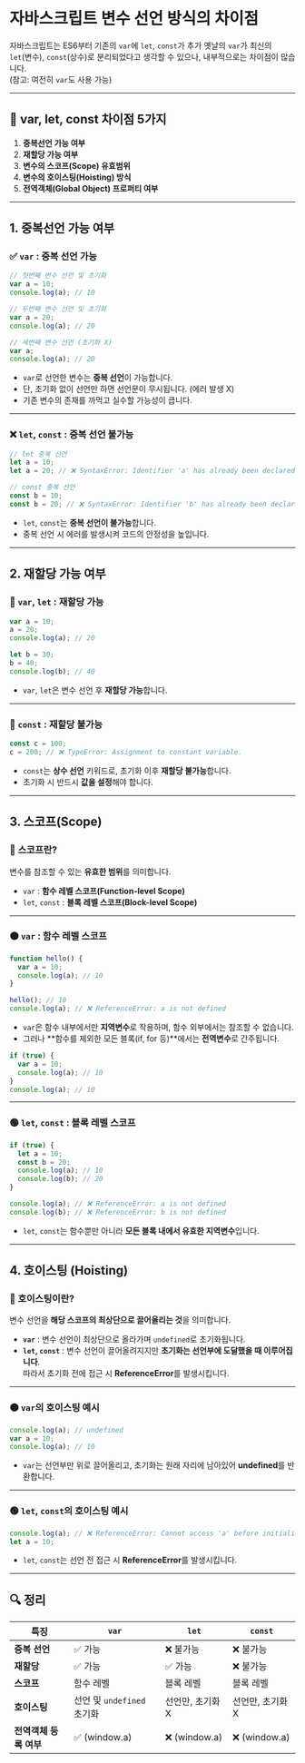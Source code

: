 # 자바스크립트 변수 선언 방식의 차이점

자바스크립트는 ES6부터 기존의 `var`에 `let`, `const`가 추가
옛날의 `var`가 최신의 `let`(변수), `const`(상수)로 분리되었다고 생각할 수 있으나, 내부적으로는 차이점이 많습니다.  
(참고: 여전히 `var`도 사용 가능)

---

## 🌟 **var, let, const 차이점 5가지**
1. **중복선언 가능 여부**
2. **재할당 가능 여부**
3. **변수의 스코프(Scope) 유효범위**
4. **변수의 호이스팅(Hoisting) 방식**
5. **전역객체(Global Object) 프로퍼티 여부**

---

## 1. 중복선언 가능 여부

### ✅ **`var` : 중복 선언 가능**

```javascript
// 첫번째 변수 선언 및 초기화 
var a = 10; 
console.log(a); // 10 

// 두번째 변수 선언 및 초기화 
var a = 20; 
console.log(a); // 20

// 세번째 변수 선언 (초기화 X) 
var a; 
console.log(a); // 20
```

- `var`로 선언한 변수는 **중복 선언**이 가능합니다.
- 단, 초기화 없이 선언만 하면 선언문이 무시됩니다. (에러 발생 X)
- 기존 변수의 존재를 까먹고 실수할 가능성이 큽니다.

---

### ❌ **`let`, `const` : 중복 선언 불가능**

```javascript
// let 중복 선언 
let a = 10; 
let a = 20; // ❌ SyntaxError: Identifier 'a' has already been declared 

// const 중복 선언 
const b = 10; 
const b = 20; // ❌ SyntaxError: Identifier 'b' has already been declared
```

- `let`, `const`는 **중복 선언이 불가능**합니다.
- 중복 선언 시 에러를 발생시켜 코드의 안정성을 높입니다.

---

## 2. 재할당 가능 여부

### 🔄 **`var`, `let` : 재할당 가능**

```javascript
var a = 10;
a = 20;
console.log(a); // 20

let b = 30;
b = 40; 
console.log(b); // 40
```

- `var`, `let`은 변수 선언 후 **재할당 가능**합니다.

---

### 🚫 **`const` : 재할당 불가능**

```javascript
const c = 100;
c = 200; // ❌ TypeError: Assignment to constant variable.
```

- `const`는 **상수 선언** 키워드로, 초기화 이후 **재할당 불가능**합니다.
- 초기화 시 반드시 **값을 설정**해야 합니다.

---

## 3. 스코프(Scope)

### 📌 **스코프란?**
변수를 참조할 수 있는 **유효한 범위**를 의미합니다.

- `var` : **함수 레벨 스코프(Function-level Scope)**
- `let`, `const` : **블록 레벨 스코프(Block-level Scope)**

---

### 🟠 **`var` : 함수 레벨 스코프**

```javascript
function hello() { 
  var a = 10; 
  console.log(a); // 10 
} 

hello(); // 10 
console.log(a); // ❌ ReferenceError: a is not defined
```

- `var`은 함수 내부에서만 **지역변수**로 작용하며, 함수 외부에서는 참조할 수 없습니다.
- 그러나 **함수를 제외한 모든 블록(if, for 등)**에서는 **전역변수**로 간주됩니다.

```javascript
if (true) { 
  var a = 10; 
  console.log(a); // 10 
} 
console.log(a); // 10
```

---

### 🟢 **`let`, `const` : 블록 레벨 스코프**

```javascript
if (true) { 
  let a = 10; 
  const b = 20;
  console.log(a); // 10 
  console.log(b); // 20 
} 

console.log(a); // ❌ ReferenceError: a is not defined
console.log(b); // ❌ ReferenceError: b is not defined
```

- `let`, `const`는 함수뿐만 아니라 **모든 블록 내에서 유효한 지역변수**입니다.

---

## 4. 호이스팅 (Hoisting)

### 🚀 **호이스팅이란?**
변수 선언을 **해당 스코프의 최상단으로 끌어올리는 것**을 의미합니다.

- **`var`** : 변수 선언이 최상단으로 올라가며 `undefined`로 초기화됩니다.
- **`let`, `const`** : 변수 선언이 끌어올려지지만 **초기화는 선언부에 도달했을 때 이루어집니다**.  
  따라서 초기화 전에 접근 시 **ReferenceError**를 발생시킵니다.

---

### 🟠 **`var`의 호이스팅 예시**

```javascript
console.log(a); // undefined 
var a = 10; 
console.log(a); // 10
```

- `var`는 선언부만 위로 끌어올리고, 초기화는 원래 자리에 남아있어 **undefined**를 반환합니다.

---

### 🟢 **`let`, `const`의 호이스팅 예시**

```javascript
console.log(a); // ❌ ReferenceError: Cannot access 'a' before initialization
let a = 10;
```

- `let`, `const`는 선언 전 접근 시 **ReferenceError**를 발생시킵니다.

---

## 🔍 **정리**

| 특징                   | `var`                   | `let`                   | `const`                  |
|------------------------|-------------------------|-------------------------|--------------------------|
| **중복 선언**          | ✅ 가능                 | ❌ 불가능               | ❌ 불가능                |
| **재할당**             | ✅ 가능                 | ✅ 가능                 | ❌ 불가능                |
| **스코프**             | 함수 레벨               | 블록 레벨               | 블록 레벨               |
| **호이스팅**           | 선언 및 `undefined` 초기화 | 선언만, 초기화 X        | 선언만, 초기화 X        |
| **전역객체 등록 여부** | ✅ (window.a)           | ❌ (window.a)           | ❌ (window.a)           |

